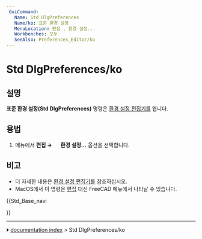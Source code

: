 ```yaml
---
 GuiCommand:
   Name: Std DlgPreferences
   Name/ko: 표준 환경 설정
   MenuLocation: 편집 , 환경 설정...
   Workbenches: 모두
   SeeAlso: Preferences_Editor/ko
---
```


# Std DlgPreferences/ko


</div>



## 설명

**표준 환경 설정(Std DlgPreferences)** 명령은 [환경 설정 편집기를](Preferences_Editor/ko.md) 엽니다.



## 용법


<div class="mw-translate-fuzzy">

1.  메뉴에서 **편집 → <img src="images/Std_DlgPreferences.svg" width=16px> 환경 설정...** 옵션을 선택합니다.


</div>



## 비고


<div class="mw-translate-fuzzy">

-   더 자세한 내용은 [환경 설정 편집기를](Preferences_Editor/ko.md) 참조하십시오.
-   MacOS에서 이 명령은 [편집](Std_Edit_Menu/ko.md) 대신 FreeCAD 메뉴에서 나타날 수 있습니다.


</div>


<div class="mw-translate-fuzzy">





</div>


{{Std_Base_navi

}}



---
⏵ [documentation index](../README.md) > Std DlgPreferences/ko
